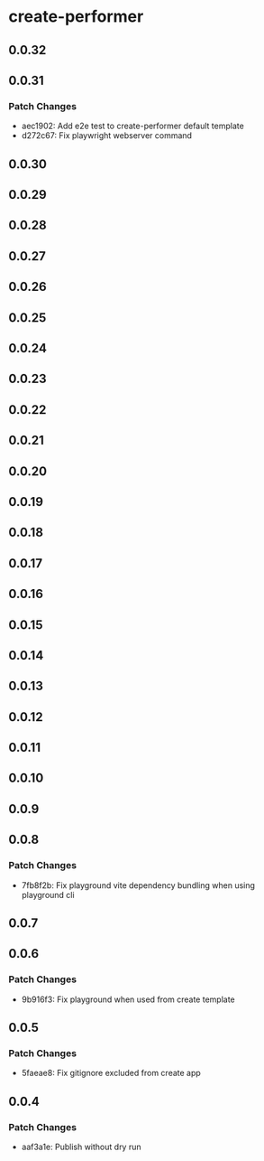# create-performer

## 0.0.32

## 0.0.31

### Patch Changes

- aec1902: Add e2e test to create-performer default template
- d272c67: Fix playwright webserver command

## 0.0.30

## 0.0.29

## 0.0.28

## 0.0.27

## 0.0.26

## 0.0.25

## 0.0.24

## 0.0.23

## 0.0.22

## 0.0.21

## 0.0.20

## 0.0.19

## 0.0.18

## 0.0.17

## 0.0.16

## 0.0.15

## 0.0.14

## 0.0.13

## 0.0.12

## 0.0.11

## 0.0.10

## 0.0.9

## 0.0.8

### Patch Changes

- 7fb8f2b: Fix playground vite dependency bundling when using playground cli

## 0.0.7

## 0.0.6

### Patch Changes

- 9b916f3: Fix playground when used from create template

## 0.0.5

### Patch Changes

- 5faeae8: Fix gitignore excluded from create app

## 0.0.4

### Patch Changes

- aaf3a1e: Publish without dry run
